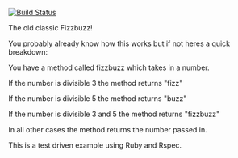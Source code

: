 [![Build Status](https://travis-ci.com/jgeorgex/fizzbuzz.svg?branch=master)](https://travis-ci.com/jgeorgex/fizzbuzz)

The old classic Fizzbuzz!

You probably already know how this works but if not heres a quick breakdown:

You have a method called fizzbuzz which takes in a number.

If the number is divisible 3 the method returns "fizz"

If the number is divisible 5 the method returns "buzz"

If the number is divisible 3 and 5 the method returns "fizzbuzz"

In all other cases the method returns the number passed in.

This is a test driven example using Ruby and Rspec.
